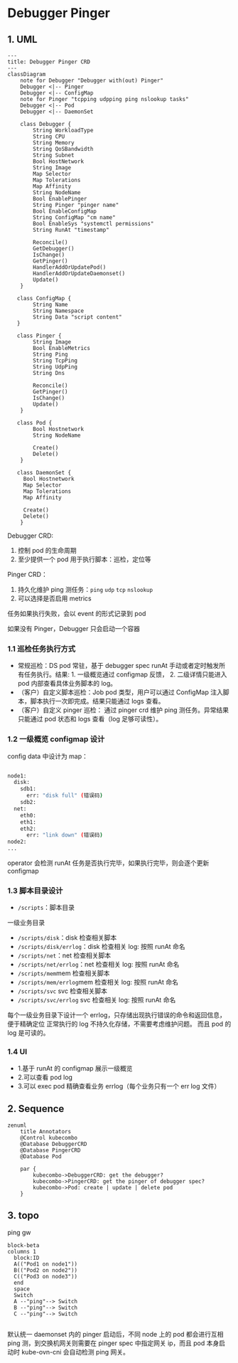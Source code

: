 # Debugger Pinger

## 1. UML

```mermaid
---
title: Debugger Pinger CRD
---
classDiagram
    note for Debugger "Debugger with(out) Pinger"
    Debugger <|-- Pinger
    Debugger <|-- ConfigMap
    note for Pinger "tcpping udpping ping nslookup tasks"
    Debugger <|-- Pod
    Debugger <|-- DaemonSet

    class Debugger {
        String WorkloadType
        String CPU
        String Memory
        String QoSBandwidth
        String Subnet
        Bool HostNetwork
        String Image
        Map Selector
        Map Tolerations
        Map Affinity
        String NodeName
        Bool EnablePinger
        String Pinger "pinger name"
        Bool EnableConfigMap
        String ConfigMap "cm name"
        Bool EnableSys "systemctl permissions"
        String RunAt "timestamp"

        Reconcile()
        GetDebugger()
        IsChange()
        GetPinger()
        HandlerAddOrUpdatePod()
        HandlerAddOrUpdateDaemonset()
        Update()
    }

   class ConfigMap {
        String Name
        String Namespace
        String Data "script content"
   }

   class Pinger {
        String Image
        Bool EnableMetrics
        String Ping
        String TcpPing
        String UdpPing
        String Dns

        Reconcile()
        GetPinger()
        IsChange()
        Update()
    }

   class Pod {
        Bool Hostnetwork
        String NodeName

        Create()
        Delete()
    }

   class DaemonSet {
     Bool Hostnetwork
     Map Selector
     Map Tolerations
     Map Affinity

     Create()
     Delete()
    }
```

Debugger CRD:

1. 控制 pod 的生命周期
2. 至少提供一个 pod 用于执行脚本：巡检，定位等

Pinger CRD：

1. 持久化维护 ping 测任务：`ping`  `udp`  `tcp`  `nslookup`
2. 可以选择是否启用 metrics

任务如果执行失败，会以 event 的形式记录到 pod

如果没有 Pinger，Debugger 只会启动一个容器

### 1.1 巡检任务执行方式

- 常规巡检：DS pod 常驻，基于 debugger spec runAt 手动或者定时触发所有任务执行。结果: 1. 一级概览通过 configmap 反馈， 2. 二级详情只能进入 pod 内部查看具体业务脚本的 log。
- （客户）自定义脚本巡检：Job pod 类型，用户可以通过 ConfigMap 注入脚本，脚本执行一次即完成。结果只能通过 logs 查看。
- （客户）自定义 pinger 巡检： 通过 pinger crd 维护 ping 测任务。异常结果只能通过 pod 状态和 logs 查看（log 足够可读性）。

### 1.2 一级概览 configmap 设计

config data 中设计为 map：

```bash

node1:
  disk:
    sdb1:
      err: "disk full" (错误码)
    sdb2:
  net:
    eth0:
    eth1:
    eth2:
      err: "link down" (错误码)
node2:
...

```

operator 会检测 runAt 任务是否执行完毕，如果执行完毕，则会逐个更新 configmap

### 1.3 脚本目录设计

- `/scripts`：脚本目录

一级业务目录

- `/scripts/disk`：disk 检查相关脚本
- `/scripts/disk/errlog`：disk 检查相关 log: 按照 runAt 命名
- `/scripts/net`：net 检查相关脚本
- `/scripts/net/errlog`：net 检查相关 log: 按照 runAt 命名
- `/scripts/mem`mem 检查相关脚本
- `/scripts/mem/errlog`mem 检查相关 log: 按照 runAt 命名
- `/scripts/svc` svc 检查相关脚本
- `/scripts/svc/errlog` svc 检查相关 log: 按照 runAt 命名

每个一级业务目录下设计一个 errlog，只存储出现执行错误的命令和返回信息，便于精确定位
正常执行的 log 不持久化存储，不需要考虑维护问题。
而且 pod 的 log 是可读的。

### 1.4 UI

- 1.基于 runAt 的 configmap 展示一级概览
- 2.可以查看 pod log
- 3.可以 exec pod 精确查看业务 errlog（每个业务只有一个 err log 文件）

## 2. Sequence

```mermaid
zenuml
    title Annotators
    @Control kubecombo
    @Database DebuggerCRD
    @Database PingerCRD
    @Database Pod

    par {
        kubecombo->DebuggerCRD: get the debugger?
        kubecombo->PingerCRD: get the pinger of debugger spec?
        kubecombo->Pod: create | update | delete pod
    }
```

## 3. topo

ping gw

```mermaid
block-beta
columns 1
  block:ID
  A(("Pod1 on node1"))
  B(("Pod2 on node2"))
  C(("Pod3 on node3"))
  end
  space
  Switch
  A --"ping"--> Switch
  B --"ping"--> Switch
  C --"ping"--> Switch


```

默认统一 daemonset 内的 pinger 启动后，不同 node 上的 pod 都会进行互相 ping 测，到交换机网关则需要在 pinger spec 中指定网关 ip，而且 pod 本身启动时 kube-ovn-cni 会自动检测 ping 网关。
